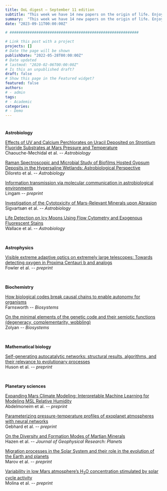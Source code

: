 ```yaml
---
title: OoL digest — September 11 edition
subtitle: "This week we have 14 new papers on the origin of life. Enjoy!"
summary:  "This week we have 14 new papers on the origin of life. Enjoy!"
date: "2023-09-11T00:00:00Z"

# ##########################################################

# Link this post with a project
projects: []
# Date the page will be shown
publishDate: "2022-05-28T00:00:00Z"
# Date updated
# lastmod: "2020-02-06T00:00:00Z"
# Is this an unpublished draft?
draft: false
# Show this page in the Featured widget?
featured: false
authors:
# - admin
tags:
# - Academic
categories:
# - Demo
---
```


# ##########################################################

**Astrobiology**

[Effects of UV and Calcium Perchlorates on Uracil Deposited on Strontium Fluoride Substrates at Mars Pressure and Temperature](https://doi.org/10.1089/ast.2022.0137) <br> Chaouche-Mechidal et al. -- *Astrobiology*

[Raman Spectroscopic and Microbial Study of Biofilms Hosted Gypsum Deposits in the Hypersaline Wetlands: Astrobiological Perspective](https://doi.org/10.1089/ast.2023.0003) <br> Diloreto et al. -- *Astrobiology*

[Information transmission via molecular communication in astrobiological environments](http://arxiv.org/abs/2309.01924) <br> Lingam -- *preprint*

[Investigation of the Cytotoxicity of Mars-Relevant Minerals upon Abrasion](https://doi.org/10.1089/ast.2023.0015) <br> Sigvartsøn et al. -- *Astrobiology*

[Life Detection on Icy Moons Using Flow Cytometry and Exogenous Fluorescent Stains](https://doi.org/10.1089/ast.2023.0016) <br> Wallace et al. -- *Astrobiology*

<br>

**Astrophysics**

[Visible extreme adaptive optics on extremely large telescopes: Towards detecting oxygen in Proxima Centauri b and analogs](https://doi.org/10.48550/arXiv.2309.00725) <br> Fowler et al. -- *preprint*

<br>

**Biochemistry**

[How biological codes break causal chains to enable autonomy for organisms](https://doi.org/10.1016/j.biosystems.2023.105013) <br> Farnsworth -- *Biosystems*

[On the minimal elements of the genetic code and their semiotic functions (degeneracy, complementarity, wobbling)](https://doi.org/10.1016/j.biosystems.2023.104962) <br> Zolyan -- *Biosystems*

<br>

**Mathematical biology**

[Self-generating autocatalytic networks: structural results, algorithms, and their relevance to evolutionary processes](https://doi.org/10.1101/2023.09.01.556005) <br> Huson et al. -- *preprint*

<br>

**Planetary sciences**

[Expanding Mars Climate Modeling: Interpretable Machine Learning for Modeling MSL Relative Humidity](http://arxiv.org/abs/2309.01424) <br> Abdelmoneim et al. -- *preprint*

[Parameterizing pressure-temperature profiles of exoplanet atmospheres with neural networks](https://doi.org/10.48550/arXiv.2309.03075) <br> Gebhard et al. -- *preprint*

[On the Diversity and Formation Modes of Martian Minerals](https://doi.org/10.1029/2023JE007865) <br> Hazen et al. -- *Journal of Geophysical Research: Planets*

[Migration processes in the Solar System and their role in the evolution of the Earth and planets](https://doi.org/10.3367/UFNe.2021.08.039044) <br> Marov et al. -- *preprint*

[Variability in low Mars atmosphere’s H$_2$O concentration stimulated by solar cycle activity](https://doi.org/10.48550/arXiv.2309.02809) <br> Molina et al. -- *preprint*

